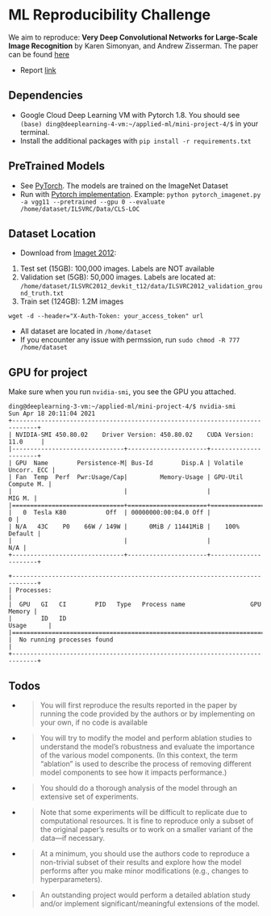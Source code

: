# ML Reproducibility Challenge
We aim to reproduce: __Very Deep Convolutional Networks for Large-Scale Image Recognition__ by Karen Simonyan, and Andrew Zisserman. The paper can be found [here](https://arxiv.org/abs/1409.1556)

* Report [link](https://www.overleaf.com/project/607ce84766796508c3be39e9)

## Dependencies
* Google Cloud Deep Learning VM with Pytorch 1.8. You should see `(base) ding@deeplearning-4-vm:~/applied-ml/mini-project-4/$` in your terminal.
* Install the additional packages with `pip install -r requirements.txt`

## PreTrained Models
* See [PyTorch](https://pytorch.org/vision/stable/models.html). The models are trained on the ImageNet Dataset
* Run with [Pytorch implementation](https://github.com/pytorch/examples/tree/master/imagenet). Example: `python pytorch_imagenet.py -a vgg11 --pretrained --gpu 0 --evaluate /home/dataset/ILSVRC/Data/CLS-LOC`

## Dataset Location
* Download from [Imaget 2012](http://image-net.org/challenges/LSVRC/2012/2012-downloads): 
1. Test set (15GB): 100,000 images. Labels are NOT available
1. Validation set (5GB): 50,000 images. Labels are located at: `/home/dataset/ILSVRC2012_devkit_t12/data/ILSVRC2012_validation_ground_truth.txt`
1. Train set (124GB): 1.2M images
```
wget -d --header="X-Auth-Token: your_access_token" url
```
* All dataset are located in `/home/dataset`
* If you encounter any issue with permssion, run `sudo chmod -R 777 /home/dataset`

## GPU for project
Make sure when you run `nvidia-smi`, you see the GPU you attached.
```console
ding@deeplearning-3-vm:~/applied-ml/mini-project-4/$ nvidia-smi
Sun Apr 18 20:11:04 2021       
+-----------------------------------------------------------------------------+
| NVIDIA-SMI 450.80.02    Driver Version: 450.80.02    CUDA Version: 11.0     |
|-------------------------------+----------------------+----------------------+
| GPU  Name        Persistence-M| Bus-Id        Disp.A | Volatile Uncorr. ECC |
| Fan  Temp  Perf  Pwr:Usage/Cap|         Memory-Usage | GPU-Util  Compute M. |
|                               |                      |               MIG M. |
|===============================+======================+======================|
|   0  Tesla K80           Off  | 00000000:00:04.0 Off |                    0 |
| N/A   43C    P0    66W / 149W |      0MiB / 11441MiB |    100%      Default |
|                               |                      |                  N/A |
+-------------------------------+----------------------+----------------------+
                                                                               
+-----------------------------------------------------------------------------+
| Processes:                                                                  |
|  GPU   GI   CI        PID   Type   Process name                  GPU Memory |
|        ID   ID                                                   Usage      |
|=============================================================================|
|  No running processes found                                                 |
+-----------------------------------------------------------------------------+
```

## Todos
* > You will first reproduce the results reported in the paper by running the code provided by the authors or by implementing on your own, if no code is available
* > You will try to modify the model and perform ablation studies to understand the model’s robustness and evaluate the importance of the various model components. (In this context, the term “ablation” is used to describe the process of removing different model components to see how it impacts performance.)
* > You should do a thorough analysis of the model through an extensive set of experiments.
* > Note that some experiments will be difficult to replicate due to computational resources. It is fine to reproduce only a subset of the original paper’s results or to work on a smaller variant of the data—if necessary.
* > At a minimum, you should use the authors code to reproduce a non-trivial subset of their results and explore how the model performs after you make minor modifications (e.g., changes to hyperparameters).
* > An outstanding project would perform a detailed ablation study and/or implement significant/meaningful extensions of the model.